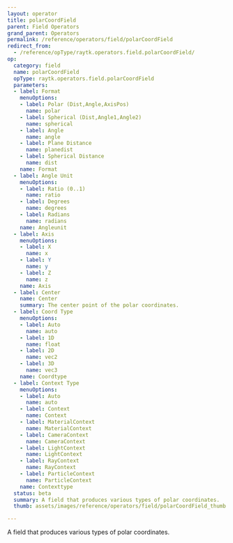 ```yaml
---
layout: operator
title: polarCoordField
parent: Field Operators
grand_parent: Operators
permalink: /reference/operators/field/polarCoordField
redirect_from:
  - /reference/opType/raytk.operators.field.polarCoordField/
op:
  category: field
  name: polarCoordField
  opType: raytk.operators.field.polarCoordField
  parameters:
  - label: Format
    menuOptions:
    - label: Polar (Dist,Angle,AxisPos)
      name: polar
    - label: Spherical (Dist,Angle1,Angle2)
      name: spherical
    - label: Angle
      name: angle
    - label: Plane Distance
      name: planedist
    - label: Spherical Distance
      name: dist
    name: Format
  - label: Angle Unit
    menuOptions:
    - label: Ratio (0..1)
      name: ratio
    - label: Degrees
      name: degrees
    - label: Radians
      name: radians
    name: Angleunit
  - label: Axis
    menuOptions:
    - label: X
      name: x
    - label: Y
      name: y
    - label: Z
      name: z
    name: Axis
  - label: Center
    name: Center
    summary: The center point of the polar coordinates.
  - label: Coord Type
    menuOptions:
    - label: Auto
      name: auto
    - label: 1D
      name: float
    - label: 2D
      name: vec2
    - label: 3D
      name: vec3
    name: Coordtype
  - label: Context Type
    menuOptions:
    - label: Auto
      name: auto
    - label: Context
      name: Context
    - label: MaterialContext
      name: MaterialContext
    - label: CameraContext
      name: CameraContext
    - label: LightContext
      name: LightContext
    - label: RayContext
      name: RayContext
    - label: ParticleContext
      name: ParticleContext
    name: Contexttype
  status: beta
  summary: A field that produces various types of polar coordinates.
  thumb: assets/images/reference/operators/field/polarCoordField_thumb.png

---
```



A field that produces various types of polar coordinates.